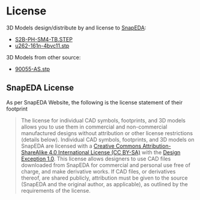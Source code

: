 
# License
3D Models design/distribute by and license to [SnapEDA](snapeda.com):
- [S2B-PH-SM4-TB.STEP](https://www.snapeda.com/parts/S2B-PH-SM4-TB(LF)(SN)/JST%20Sales%20America%20Inc./view-part/)
- [u262-161n-4bvc11.stp](https://www.snapeda.com/parts/U262-161N-4BVC11/XKB%20Industrial%20Precision/view-part/)

3D Models from other source:
- [90055-AS.stp](https://www.mouser.com/ProductDetail/Preci-dip/90055-AS?qs=bkXRl3BLxbFzvnHv%2FvFL%252Bw%3D%3D)

## SnapEDA License

As per SnapEDA Website, the following is the license statement of their footprint

> The license for individual CAD symbols, footprints, and 3D models allows you to use them in commercial and non-commercial manufactured designs without attribution or other license restrictions (details below).
 > Individual CAD symbols, footprints, and 3D models on SnapEDA are licensed with a  [Creative Commons Attribution-ShareAlike 4.0 International License (CC BY-SA)](https://creativecommons.org/licenses/by-sa/4.0/)  with the  [Design Exception 1.0](https://www.snapeda.com/about/FAQ/#designexception). This license allows designers to use CAD files downloaded from SnapEDA for commercial and personal use free of charge, and make derivative works. If CAD files, or derivatives thereof, are shared publicly, attribution must be given to the source (SnapEDA and the original author, as applicable), as outlined by the requirements of the license.
